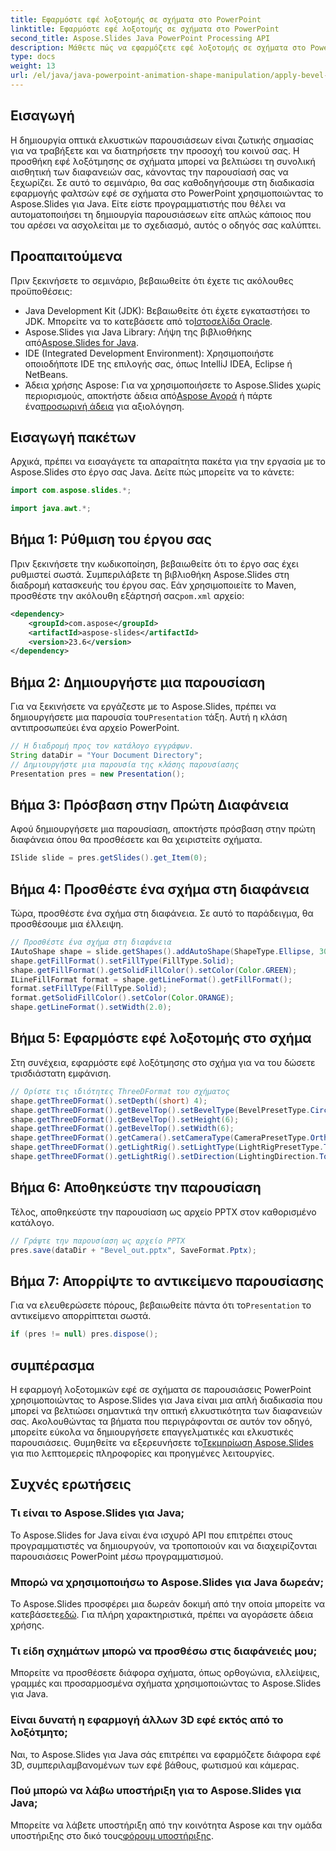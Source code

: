 ```yaml
---
title: Εφαρμόστε εφέ λοξοτομής σε σχήματα στο PowerPoint
linktitle: Εφαρμόστε εφέ λοξοτομής σε σχήματα στο PowerPoint
second_title: Aspose.Slides Java PowerPoint Processing API
description: Μάθετε πώς να εφαρμόζετε εφέ λοξοτομής σε σχήματα στο PowerPoint χρησιμοποιώντας το Aspose.Slides για Java με τον αναλυτικό οδηγό μας. Βελτιώστε τις παρουσιάσεις σας.
type: docs
weight: 13
url: /el/java/java-powerpoint-animation-shape-manipulation/apply-bevel-effects-shapes-powerpoint/
---
```

## Εισαγωγή
Η δημιουργία οπτικά ελκυστικών παρουσιάσεων είναι ζωτικής σημασίας για να τραβήξετε και να διατηρήσετε την προσοχή του κοινού σας. Η προσθήκη εφέ λοξότμησης σε σχήματα μπορεί να βελτιώσει τη συνολική αισθητική των διαφανειών σας, κάνοντας την παρουσίασή σας να ξεχωρίζει. Σε αυτό το σεμινάριο, θα σας καθοδηγήσουμε στη διαδικασία εφαρμογής φαλτσών εφέ σε σχήματα στο PowerPoint χρησιμοποιώντας το Aspose.Slides για Java. Είτε είστε προγραμματιστής που θέλει να αυτοματοποιήσει τη δημιουργία παρουσιάσεων είτε απλώς κάποιος που του αρέσει να ασχολείται με το σχεδιασμό, αυτός ο οδηγός σας καλύπτει.
## Προαπαιτούμενα
Πριν ξεκινήσετε το σεμινάριο, βεβαιωθείτε ότι έχετε τις ακόλουθες προϋποθέσεις:
- Java Development Kit (JDK): Βεβαιωθείτε ότι έχετε εγκαταστήσει το JDK. Μπορείτε να το κατεβάσετε από το[Ιστοσελίδα Oracle](https://www.oracle.com/java/technologies/javase-downloads.html).
-  Aspose.Slides για Java Library: Λήψη της βιβλιοθήκης από[Aspose.Slides for Java](https://releases.aspose.com/slides/java/).
- IDE (Integrated Development Environment): Χρησιμοποιήστε οποιοδήποτε IDE της επιλογής σας, όπως IntelliJ IDEA, Eclipse ή NetBeans.
-  Άδεια χρήσης Aspose: Για να χρησιμοποιήσετε το Aspose.Slides χωρίς περιορισμούς, αποκτήστε άδεια από[Aspose Αγορά](https://purchase.aspose.com/buy) ή πάρτε ένα[προσωρινή άδεια](https://purchase.aspose.com/temporary-license/) για αξιολόγηση.
## Εισαγωγή πακέτων
Αρχικά, πρέπει να εισαγάγετε τα απαραίτητα πακέτα για την εργασία με το Aspose.Slides στο έργο σας Java. Δείτε πώς μπορείτε να το κάνετε:
```java
import com.aspose.slides.*;

import java.awt.*;
```
## Βήμα 1: Ρύθμιση του έργου σας
 Πριν ξεκινήσετε την κωδικοποίηση, βεβαιωθείτε ότι το έργο σας έχει ρυθμιστεί σωστά. Συμπεριλάβετε τη βιβλιοθήκη Aspose.Slides στη διαδρομή κατασκευής του έργου σας. Εάν χρησιμοποιείτε το Maven, προσθέστε την ακόλουθη εξάρτησή σας`pom.xml` αρχείο:
```xml
<dependency>
    <groupId>com.aspose</groupId>
    <artifactId>aspose-slides</artifactId>
    <version>23.6</version>
</dependency>
```
## Βήμα 2: Δημιουργήστε μια παρουσίαση
 Για να ξεκινήσετε να εργάζεστε με το Aspose.Slides, πρέπει να δημιουργήσετε μια παρουσία του`Presentation` τάξη. Αυτή η κλάση αντιπροσωπεύει ένα αρχείο PowerPoint.
```java
// Η διαδρομή προς τον κατάλογο εγγράφων.
String dataDir = "Your Document Directory";
// Δημιουργήστε μια παρουσία της κλάσης παρουσίασης
Presentation pres = new Presentation();
```
## Βήμα 3: Πρόσβαση στην Πρώτη Διαφάνεια
Αφού δημιουργήσετε μια παρουσίαση, αποκτήστε πρόσβαση στην πρώτη διαφάνεια όπου θα προσθέσετε και θα χειριστείτε σχήματα.
```java
ISlide slide = pres.getSlides().get_Item(0);
```
## Βήμα 4: Προσθέστε ένα σχήμα στη διαφάνεια
Τώρα, προσθέστε ένα σχήμα στη διαφάνεια. Σε αυτό το παράδειγμα, θα προσθέσουμε μια έλλειψη.
```java
// Προσθέστε ένα σχήμα στη διαφάνεια
IAutoShape shape = slide.getShapes().addAutoShape(ShapeType.Ellipse, 30, 30, 100, 100);
shape.getFillFormat().setFillType(FillType.Solid);
shape.getFillFormat().getSolidFillColor().setColor(Color.GREEN);
ILineFillFormat format = shape.getLineFormat().getFillFormat();
format.setFillType(FillType.Solid);
format.getSolidFillColor().setColor(Color.ORANGE);
shape.getLineFormat().setWidth(2.0);
```
## Βήμα 5: Εφαρμόστε εφέ λοξοτομής στο σχήμα
Στη συνέχεια, εφαρμόστε εφέ λοξότμησης στο σχήμα για να του δώσετε τρισδιάστατη εμφάνιση.
```java
// Ορίστε τις ιδιότητες ThreeDFormat του σχήματος
shape.getThreeDFormat().setDepth((short) 4);
shape.getThreeDFormat().getBevelTop().setBevelType(BevelPresetType.Circle);
shape.getThreeDFormat().getBevelTop().setHeight(6);
shape.getThreeDFormat().getBevelTop().setWidth(6);
shape.getThreeDFormat().getCamera().setCameraType(CameraPresetType.OrthographicFront);
shape.getThreeDFormat().getLightRig().setLightType(LightRigPresetType.ThreePt);
shape.getThreeDFormat().getLightRig().setDirection(LightingDirection.Top);
```
## Βήμα 6: Αποθηκεύστε την παρουσίαση
Τέλος, αποθηκεύστε την παρουσίαση ως αρχείο PPTX στον καθορισμένο κατάλογο.
```java
// Γράψτε την παρουσίαση ως αρχείο PPTX
pres.save(dataDir + "Bevel_out.pptx", SaveFormat.Pptx);
```
## Βήμα 7: Απορρίψτε το αντικείμενο παρουσίασης
 Για να ελευθερώσετε πόρους, βεβαιωθείτε πάντα ότι το`Presentation` το αντικείμενο απορρίπτεται σωστά.
```java
if (pres != null) pres.dispose();
```
## συμπέρασμα
 Η εφαρμογή λοξοτομικών εφέ σε σχήματα σε παρουσιάσεις PowerPoint χρησιμοποιώντας το Aspose.Slides για Java είναι μια απλή διαδικασία που μπορεί να βελτιώσει σημαντικά την οπτική ελκυστικότητα των διαφανειών σας. Ακολουθώντας τα βήματα που περιγράφονται σε αυτόν τον οδηγό, μπορείτε εύκολα να δημιουργήσετε επαγγελματικές και ελκυστικές παρουσιάσεις. Θυμηθείτε να εξερευνήσετε το[Τεκμηρίωση Aspose.Slides](https://reference.aspose.com/slides/java/) για πιο λεπτομερείς πληροφορίες και προηγμένες λειτουργίες.
## Συχνές ερωτήσεις
### Τι είναι το Aspose.Slides για Java;
Το Aspose.Slides for Java είναι ένα ισχυρό API που επιτρέπει στους προγραμματιστές να δημιουργούν, να τροποποιούν και να διαχειρίζονται παρουσιάσεις PowerPoint μέσω προγραμματισμού.
### Μπορώ να χρησιμοποιήσω το Aspose.Slides για Java δωρεάν;
 Το Aspose.Slides προσφέρει μια δωρεάν δοκιμή από την οποία μπορείτε να κατεβάσετε[εδώ](https://releases.aspose.com/). Για πλήρη χαρακτηριστικά, πρέπει να αγοράσετε άδεια χρήσης.
### Τι είδη σχημάτων μπορώ να προσθέσω στις διαφάνειές μου;
Μπορείτε να προσθέσετε διάφορα σχήματα, όπως ορθογώνια, ελλείψεις, γραμμές και προσαρμοσμένα σχήματα χρησιμοποιώντας το Aspose.Slides για Java.
### Είναι δυνατή η εφαρμογή άλλων 3D εφέ εκτός από το λοξότμητο;
Ναι, το Aspose.Slides για Java σάς επιτρέπει να εφαρμόζετε διάφορα εφέ 3D, συμπεριλαμβανομένων των εφέ βάθους, φωτισμού και κάμερας.
### Πού μπορώ να λάβω υποστήριξη για το Aspose.Slides για Java;
 Μπορείτε να λάβετε υποστήριξη από την κοινότητα Aspose και την ομάδα υποστήριξης στο δικό τους[φόρουμ υποστήριξης](https://forum.aspose.com/c/slides/11).